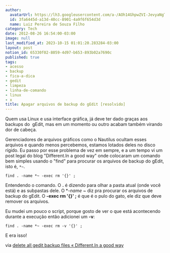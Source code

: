 ```yaml
---
author:
  avatarUrl: https://lh3.googleusercontent.com/a-/AOh14GhpwZVI-JevyaNgTdlrOT6YN20cI6V9Kxtq38Ij8AQ=s100
  id: 3fa6445d-a13d-40cc-8901-4a9f6f654d3d
  name: Luiz Pereira de Souza Filho
category: Tech
date: 2012-08-26 16:54:00-03:00
image: null
last_modified_at: 2023-10-15 01:01:20.283284-03:00
layout: post
notion_id: 65330f02-8059-4d97-b653-893b02a7690c
published: true
tags:
- acesso
- backup
- fica-a-dica
- gedit
- limpeza
- linha-de-comando
- linux
- x
title: Apagar arquivos de backup do gEdit [resolvido]
---
```


Quem usa Linux e usa interface gráfica, já deve ter dado graças aos backups do  gEdit, mas em um momento ou outro acabam também virando dor de cabeça.

Gerenciadores de arquivos gráficos como o Nautilus ocultam esses arquivos e quando menos percebemos, estamos lotados deles no disco rígido. Eu passo por esse problema de vez em sempre, e a um tempo vi um post legal do blog "Different.In a good way" onde colocaram um comando bem simples usando o "find" para procurar os arquivos de backup do gEdit, isto é, `*~`.

`find . -name *~ -exec rm '{}' ;`

Entendendo o comando. O **.** é dizendo para olhar a pasta atual (onde você está) e as subpastas dele. O **-name *~** diz pra procurar os arquivos de backup do gEdit. O **-exec rm '{}' ;** é que é o pulo do gato, ele diz que deve remover os arquivos.

Eu mudei um pouco o script, porque gosto de ver o que está acontecendo durante a execução então adicionei um **-v**:

`find . -name *~ -exec rm -v '{}' ;`

E era isso!

via [delete all gedit backup files « Different.In a good way](https://paragasu.wordpress.com/2008/11/18/delete-all-gedit-backup-files/)
